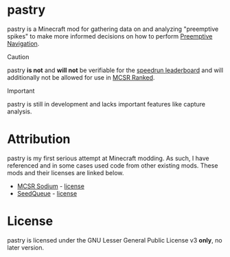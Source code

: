 # pastry

pastry is a Minecraft mod for gathering data on and analyzing "preemptive
spikes" to make more informed decisions on how to perform [Preemptive Navigation][preemptive-nav].

> [!CAUTION]
> pastry **is not** and **will not** be verifiable for the [speedrun leaderboard][srcom]
> and will additionally not be allowed for use in [MCSR Ranked][mcsr-ranked].

> [!IMPORTANT]
> pastry is still in development and lacks important features like capture
> analysis.

# Attribution

pastry is my first serious attempt at Minecraft modding. As such, I have
referenced and in some cases used code from other existing mods. These mods and
their licenses are linked below.

  - [MCSR Sodium][mod-mcsr-sodium] - [license][mod-license-mcsr-sodium]
  - [SeedQueue][mod-seedqueue] - [license][mod-license-seedqueue]

# License

pastry is licensed under the GNU Lesser General Public License v3 **only**, no
later version.

[preemptive-nav]: https://www.youtube.com/watch?v=2dWq2wXy43M
[srcom]: https://www.speedrun.com/mc
[mcsr-ranked]: https://mcsrranked.com

[mod-mcsr-sodium]: https://github.com/minecraft-java-edition-speedrunning/sodium/tree/1.16.1
[mod-seedqueue]: https://github.com/kingcontaria/seedqueue

[mod-license-mcsr-sodium]: https://github.com/Minecraft-Java-Edition-Speedrunning/sodium/blob/1.16.1/LICENSE.txt
[mod-license-seedqueue]: https://github.com/KingContaria/seedqueue/blob/main/LICENSE
